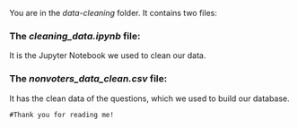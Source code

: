 You are in the *data-cleaning* folder. It contains two files:

### The *cleaning_data.ipynb* file:

It is the Jupyter Notebook we used to clean our data.

### The *nonvoters_data_clean.csv* file:

It has the clean data of the questions, which we used to build our database.

```#Thank you for reading me!```

